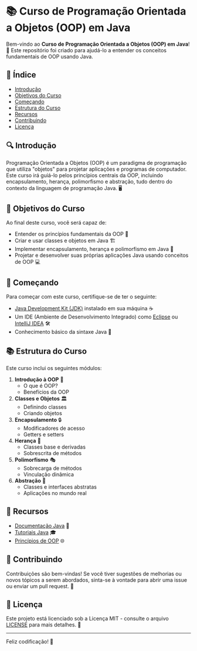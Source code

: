 # 📚 Curso de Programação Orientada a Objetos (OOP) em Java

Bem-vindo ao **Curso de Programação Orientada a Objetos (OOP) em Java**! 🚀 Este repositório foi criado para ajudá-lo a entender os conceitos fundamentais de OOP usando Java.

## 📖 Índice

- [Introdução](#introdução)
- [Objetivos do Curso](#objetivos-do-curso)
- [Começando](#começando)
- [Estrutura do Curso](#estrutura-do-curso)
- [Recursos](#recursos)
- [Contribuindo](#contribuindo)
- [Licença](#licença)

## 🔍 Introdução

Programação Orientada a Objetos (OOP) é um paradigma de programação que utiliza "objetos" para projetar aplicações e programas de computador. Este curso irá guiá-lo pelos princípios centrais da OOP, incluindo encapsulamento, herança, polimorfismo e abstração, tudo dentro do contexto da linguagem de programação Java. 🖥️

## 🎯 Objetivos do Curso

Ao final deste curso, você será capaz de:

- Entender os princípios fundamentais da OOP 🧠
- Criar e usar classes e objetos em Java 🏗️
- Implementar encapsulamento, herança e polimorfismo em Java 🔄
- Projetar e desenvolver suas próprias aplicações Java usando conceitos de OOP 💻

## 🚀 Começando

Para começar com este curso, certifique-se de ter o seguinte:

- [Java Development Kit (JDK)](https://www.oracle.com/java/technologies/javase-jdk11-downloads.html) instalado em sua máquina ☕
- Um IDE (Ambiente de Desenvolvimento Integrado) como [Eclipse](https://www.eclipse.org/) ou [IntelliJ IDEA](https://www.jetbrains.com/idea/) 🛠️
- Conhecimento básico da sintaxe Java 📘

## 📚 Estrutura do Curso

Este curso inclui os seguintes módulos:

1. **Introdução à OOP** 🏁
   - O que é OOP?
   - Benefícios da OOP
2. **Classes e Objetos** 🏛️
   - Definindo classes
   - Criando objetos
3. **Encapsulamento** 🔒
   - Modificadores de acesso
   - Getters e setters
4. **Herança** 🌳
   - Classes base e derivadas
   - Sobrescrita de métodos
5. **Polimorfismo** 🎭
   - Sobrecarga de métodos
   - Vinculação dinâmica
6. **Abstração** 🚪
   - Classes e interfaces abstratas
   - Aplicações no mundo real

## 📖 Recursos

- [Documentação Java](https://docs.oracle.com/en/java/) 📄
- [Tutoriais Java](https://docs.oracle.com/javase/tutorial/) 🎓
- [Princípios de OOP](https://pt.wikipedia.org/wiki/Programação_orientada_a_objetos) 🌐

## 🤝 Contribuindo

Contribuições são bem-vindas! Se você tiver sugestões de melhorias ou novos tópicos a serem abordados, sinta-se à vontade para abrir uma issue ou enviar um pull request. 💬

## 📝 Licença

Este projeto está licenciado sob a Licença MIT - consulte o arquivo [LICENSE](LICENSE) para mais detalhes. 📜

---

Feliz codificação! 🎉
